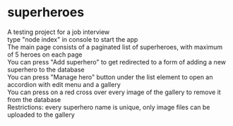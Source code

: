 # superheroes
 A testing project for a job interview <br />
 type "node index" in console to start the app <br />
 The main page consists of a paginated list of superheroes, with maximum of 5 heroes on each page <br />
 You can press "Add superhero" to get redirected to a form of adding a new superhero to the database <br />
 You can press "Manage hero" button under the list element to open an accordion with edit menu and a gallery <br />
 You can press on a red cross over every image of the gallery to remove it from the database <br />
 Restrictions: every superhero name is unique, only image files can be uploaded to the gallery <br />

